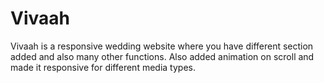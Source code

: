 # Vivaah
Vivaah is a responsive wedding website where you have different section added and also many other functions. Also added animation on scroll and made it responsive for different media types.
